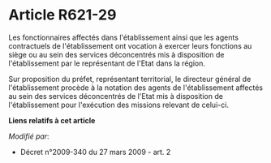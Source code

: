 # Article R621-29

Les fonctionnaires affectés dans l'établissement ainsi que les agents contractuels de l'établissement ont vocation à exercer
leurs fonctions au siège ou au sein des services déconcentrés mis à disposition de l'établissement par le représentant de
l'Etat dans la région. 

Sur proposition du préfet, représentant territorial, le directeur général de l'établissement procède à la notation des agents
de l'établissement affectés au sein des services déconcentrés de l'Etat mis à disposition de l'établissement pour l'exécution
des missions relevant de celui-ci.

**Liens relatifs à cet article**

_Modifié par_:

  - Décret n°2009-340 du 27 mars 2009 - art. 2
